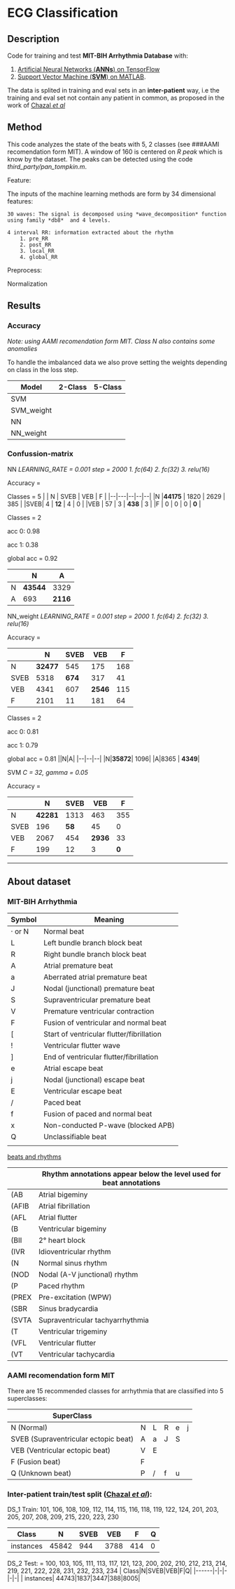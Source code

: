 # ECG Classification 

## Description
Code for training and test **MIT-BIH Arrhythmia Database** with:
1. [Artificial Neural Networks (**ANNs**) on TensorFlow](tensorflow/README.md)
2. [Support Vector Machine (**SVM**) on MATLAB](matlab/README.md).

The data is splited in training and eval sets in an **inter-patient** way, i.e the training and eval set not contain any patient in common, as proposed in the work of [Chazal *et al*](http://ieeexplore.ieee.org/stamp/stamp.jsp?arnumber=1306572)

## Method
This code analyzes the state of the beats with 5, 2 classes (see ###AAMI recomendation form MIT). A window of 160 is centered on *R peak* which is know by the dataset. 
The peaks can be detected using the code *third_party/pan_tompkin.m*. 

Feature:

The inputs of the machine learning methods are form by 34 dimensional features:

    30 waves: The signal is decomposed using *wave_decomposition* function using family *db8*  and 4 levels. 

    4 interval RR: information extracted about the rhythm 
        1. pre_RR
        2. post_RR
        3. local_RR
        4. global_RR

Preprocess:

Normalization

## Results

### Accuracy 

*Note: using AAMI recomendation form MIT. Class N also contains some anomalies*

To handle the imbalanced data we also prove setting the weights depending on class in the loss step.

|Model|2-Class|5-Class|
|-----|-------|-------|
|SVM  | | |
|SVM_weight  | | |
|NN  | | |
|NN_weight  | | |

### Confussion-matrix


NN
*LEARNING_RATE = 0.001 step = 2000   1. fc(64) 2. fc(32) 3. relu(16)*

Accuracy = 

Classes = 5
| | N | SVEB | VEB | F |
|--|---|--|--|--|
|N   |**44175** | 1820 | 2629  | 385 |
|SVEB|    4 |  **12** |    4  |   0 |
|VEB |   57 |    3 |  **438**  |   3 |
|F   |    0 |    0 |    0  |  **0** |


Classes = 2

acc 0: 0.98

acc 1: 0.38

global acc = 0.92

||N|A|
|--|--|--|
|N|**43544**|  3329|
|A|693 | **2116**|


NN_weight
*LEARNING_RATE = 0.001 step = 2000   1. fc(64) 2. fc(32) 3. relu(16)*

Accuracy = 

| | N | SVEB | VEB | F |
|--|---|--|--|--|
|N   | **32477** |545| 175|168 |
|SVEB| 5318  |**674**|317|41|
|VEB | 4341  | 607  |**2546**|115
|F| 2101|11 |181|64|**0**|


Classes = 2

acc 0: 0.81

acc 1: 0.79

global acc = 0.81
||N|A|
|--|--|--|
|N|**35872**|  1096|
|A|8365 | **4349**|





SVM *C = 32, gamma = 0.05*

Accuracy = 

| | N | SVEB | VEB | F |
|--|---|--|--|--|
|N | **42281** |1313 |463|355|
|SVEB|196 |**58**| 45|0 |
|VEB|2067|454|**2936**|33|
|F|199|12|3|**0**|





____

## About dataset

### MIT-BIH Arrhythmia 

| Symbol|   Meaning                                     |
|-------|-----------------------------------------------|
|· or N |	Normal beat                                 |
|L      |   Left bundle branch block beat               |
|R      |	Right bundle branch block beat              |
|A      |	Atrial premature beat                       |
|a      |	Aberrated atrial premature beat             |
|J      |	Nodal (junctional) premature beat           |
|S      |	Supraventricular premature beat             |
|V      |	Premature ventricular contraction           |
|F      |	Fusion of ventricular and normal beat       |
|[      |	Start of ventricular flutter/fibrillation   |
|!      |	Ventricular flutter wave                    |
|]      |	End of ventricular flutter/fibrillation     |
|e      |	Atrial escape beat                          |
|j      |	Nodal (junctional) escape beat              |
|E      |	Ventricular escape beat                     |
|/      |	Paced beat                                  |
|f      |	Fusion of paced and normal beat             |
|x      |	Non-conducted P-wave (blocked APB)          |
|Q      |	Unclassifiable beat                         |
||      |	Isolated QRS-like artifact                  |

[beats and rhythms](https://physionet.org/physiobank/database/html/mitdbdir/tables.htm#allrhythms)

||Rhythm annotations appear below the level used for beat annotations|
|-|-------------------------------------------------------------------|
|(AB |	    Atrial bigeminy|
|(AFIB |	Atrial fibrillation|
|(AFL|	Atrial flutter|
|(B|	    Ventricular bigeminy|
|(BII|	2° heart block|
|(IVR|	Idioventricular rhythm|
|(N|	    Normal sinus rhythm|
|(NOD|	Nodal (A-V junctional) rhythm|
|(P|	    Paced rhythm|
|(PREX|	Pre-excitation (WPW)|
|(SBR|	Sinus bradycardia|
|(SVTA|	Supraventricular tachyarrhythmia|
|(T|	    Ventricular trigeminy|
|(VFL|	Ventricular flutter|
|(VT|	    Ventricular tachycardia

### AAMI recomendation form MIT 
There are 15 recommended classes for arrhythmia that are classified into 5 superclasses: 

| SuperClass| | | | | | 
|------|--------|---|---|---|---|
| N  (Normal)  | N      | L | R | e | j |
| SVEB (Supraventricular ectopic beat) | A      | a | J | S |   |
| VEB  (Ventricular ectopic beat)| V      | E |   |   |   |
| F    (Fusion beat) | F      |   |   |   |   |
| Q   (Unknown beat)  | P      | / | f | u |   |   


### Inter-patient train/test split ([Chazal *et al*](http://ieeexplore.ieee.org/stamp/stamp.jsp?arnumber=1306572)):
DS_1 Train: 101, 106, 108, 109, 112, 114, 115, 116, 118, 119, 122, 124, 201, 203, 205, 207, 208, 209, 215, 220, 223, 230

| Class|N|SVEB|VEB|F|Q|
|------|-|-|-|-|-|
| instances| 45842|944|3788|414|0|    
 
DS_2 Test: = 100, 103, 105, 111, 113, 117, 121, 123, 200, 202, 210, 212, 213, 214, 219, 221, 222, 228, 231, 232, 233, 234
| Class|N|SVEB|VEB|F|Q|
|------|-|-|-|-|-|
| instances| 44743|1837|3447|388|8005|    
 

